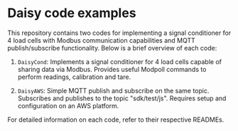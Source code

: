 # Daisy code examples

This repository contains two codes for implementing a signal conditioner for 4 load cells with Modbus communication capabilities and MQTT publish/subscribe functionality. Below is a brief overview of each code:

1. `DaisyCond`: 
Implements a signal conditioner for 4 load cells capable of sharing data via Modbus. Provides useful Modpoll commands to perform readings, calibration and tare.
   
2. `DaisyAWS`:
Simple MQTT publish and subscribe on the same topic. Subscribes and publishes to the topic "sdk/test/js". Requires setup and configuration on an AWS platform. 

For detailed information on each code, refer to their respective READMEs.
